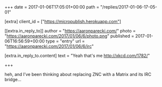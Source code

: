 +++
date = 2017-01-06T17:05:01+00:00
path = "/replies/2017-01-06-17-05-01"

[extra]
client_id = ["https://micropublish.herokuapp.com"]

[[extra.in_reply_to]]
author = "https://aaronparecki.com/"
photo = "https://aaronparecki.com/2017/01/06/6/photo.png"
published = 2017-01-06T16:56:59+00:00
type = "entry"
url = "https://aaronparecki.com/2017/01/06/6/irc"

[extra.in_reply_to.content]
text = "Yeah that's me http://xkcd.com/1782/"

+++

<p>heh, and I’ve been thinking about replacing ZNC with a Matrix and its IRC bridge…</p>